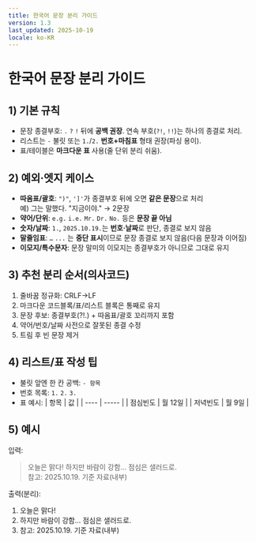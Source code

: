 ```yaml
---
title: 한국어 문장 분리 가이드
version: 1.3
last_updated: 2025-10-19
locale: ko-KR
---
```


# 한국어 문장 분리 가이드

## 1) 기본 규칙
- 문장 종결부호: `.` `?` `!` 뒤에 **공백 권장**. 연속 부호(`?!`, `!!`)는 하나의 종결로 처리.
- 리스트는 `-` 불릿 또는 `1.`/`2.` **번호+마침표** 형태 권장(파싱 용이).
- 표/테이블은 **마크다운 표** 사용(줄 단위 분리 쉬움).

## 2) 예외·엣지 케이스
- **따옴표/괄호**: `")"`, `']'`가 종결부호 뒤에 오면 **같은 문장**으로 처리  
  예) 그는 말했다. "지금이야." → 2문장  
- **약어/단위**: `e.g.` `i.e.` `Mr.` `Dr.` `No.` 등은 **문장 끝 아님**  
- **숫자/날짜**: `1.`, `2025.10.19.`는 **번호·날짜**로 판단, 종결로 보지 않음  
- **말줄임표**: `…` `...` 는 **중단 표시**이므로 문장 종결로 보지 않음(다음 문장과 이어짐)  
- **이모지/특수문자**: 문장 말미의 이모지는 종결부호가 아니므로 그대로 유지

## 3) 추천 분리 순서(의사코드)
1. 줄바꿈 정규화: CRLF→LF
2. 마크다운 코드블록/표/리스트 블록은 통째로 유지
3. 문장 후보: 종결부호(?!.) + 따옴표/괄호 꼬리까지 포함
4. 약어/번호/날짜 사전으로 잘못된 종결 수정
5. 트림 후 빈 문장 제거


## 4) 리스트/표 작성 팁
- 불릿 앞엔 한 칸 공백: `- 항목`
- 번호 목록: `1.` `2.` `3.`  
- 표 예시:
| 항목   | 값     |
| ---- | ----- |
| 점심빈도 | 월 12일 |
| 저녁빈도 | 월 9일  |

## 5) 예시
입력:
> 오늘은 맑다! 하지만 바람이 강함... 점심은 샐러드로.  
> 참고: 2025.10.19. 기준 자료(내부)

출력(분리):
1) 오늘은 맑다!  
2) 하지만 바람이 강함... 점심은 샐러드로.  
3) 참고: 2025.10.19. 기준 자료(내부)
